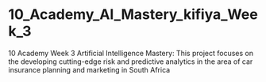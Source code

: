 # 10_Academy_AI_Mastery_kifiya_Week_3
10 Academy Week 3 Artificial Intelligence Mastery: This project focuses on the developing cutting-edge risk and predictive analytics in the area of car insurance planning and marketing in South Africa
